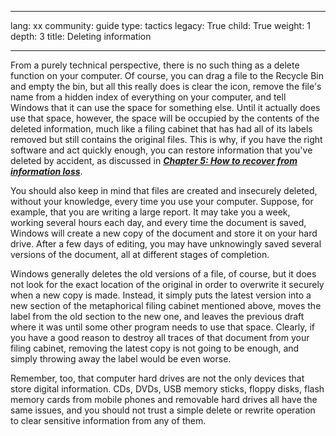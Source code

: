 

---

lang: xx
community: guide
type: tactics
legacy: True
child: True
weight: 1
depth: 3
title: Deleting information

---

From a purely technical perspective, there is no such thing as a delete function on your computer. Of course, you can drag a file to the Recycle Bin and empty the bin, but all this really does is clear the icon, remove the file's name from a hidden index of everything on your computer, and tell Windows that it can use the space for something else. Until it actually does use that space, however, the space will be occupied by the contents of the deleted information, much like a filing cabinet that has had all of its labels removed but still contains the original files. This is why, if you have the right software and act quickly enough, you can restore information that you've deleted by accident, as discussed in [***Chapter 5: How to recover from information loss***](/en/chapter-5).

You should also keep in mind that files are created and insecurely deleted, without your knowledge, every time you use your computer. Suppose, for example, that you are writing a large report. It may take you a week, working several hours each day, and every time the document is saved, Windows will create a new copy of the document and store it on your hard drive. After a few days of editing, you may have unknowingly saved several versions of the document, all at different stages of completion. 

Windows generally deletes the old versions of a file, of course, but it does not look for the exact location of the original in order to overwrite it securely when a new copy is made. Instead, it simply puts the latest version into a new section of the metaphorical filing cabinet mentioned above, moves the label from the old section to the new one, and leaves the previous draft where it was until some other program needs to use that space. Clearly, if you have a good reason to destroy all traces of that document from your filing cabinet, removing the latest copy is not going to be enough, and simply throwing away the label would be even worse.

Remember, too, that computer hard drives are not the only devices that store digital information. CDs, DVDs, USB memory sticks, floppy disks, flash memory cards from mobile phones and removable hard drives all have the same issues, and you should not trust a simple delete or rewrite operation to clear sensitive information from any of them.


